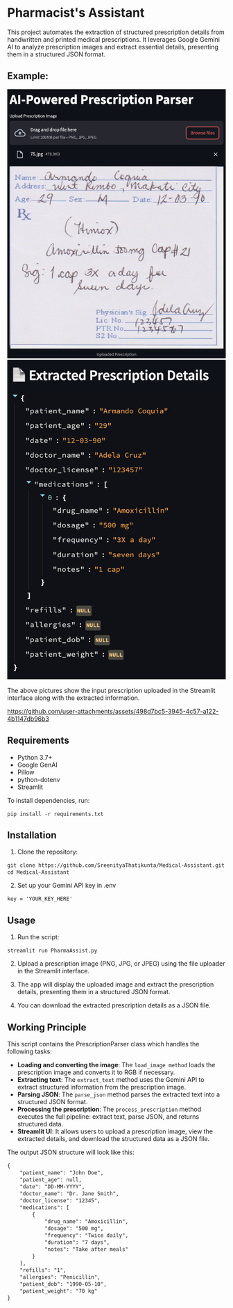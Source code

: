 # Pharmacist's Assistant

This project automates the extraction of structured prescription details from handwritten and printed medical prescriptions. It leverages Google Gemini AI to analyze prescription images and extract essential details, presenting them in a structured JSON format.

## Example:

![prescription](assets/pres1.png)
![text](assets/ans1.png)

The above pictures show the input prescription uploaded in the Streamlit interface along with the extracted information.

https://github.com/user-attachments/assets/498d7bc5-3945-4c57-a122-4b1147db96b3

## Requirements

- Python 3.7+
- Google GenAI
- Pillow
- python-dotenv
- Streamlit

To install dependencies, run:

```
pip install -r requirements.txt
```

## Installation

1. Clone the repository:

```
git clone https://github.com/SreenityaThatikunta/Medical-Assistant.git
cd Medical-Assistant
```

2. Set up your Gemini API key in .env

```
key = 'YOUR_KEY_HERE'
```

## Usage

1. Run the script:

```
streamlit run PharmaAssist.py
```

2. Upload a prescription image (PNG, JPG, or JPEG) using the file uploader in the Streamlit interface.

3. The app will display the uploaded image and extract the prescription details, presenting them in a structured JSON format.

4. You can download the extracted prescription details as a JSON file.

## Working Principle

This script contains the PrescriptionParser class which handles the following tasks:
- **Loading and converting the image**: The ```load_image method``` loads the prescription image and converts it to RGB if necessary.
- **Extracting text**: The ```extract_text``` method uses the Gemini API to extract structured information from the prescription image.
- **Parsing JSON**: The ```parse_json``` method parses the extracted text into a structured JSON format.
- **Processing the prescription**: The ```process_prescription``` method executes the full pipeline: extract text, parse JSON, and returns structured data.
- **Streamlit UI**: It allows users to upload a prescription image, view the extracted details, and download the structured data as a JSON file.

The output JSON structure will look like this:

```
{
    "patient_name": "John Doe",
    "patient_age": null,
    "date": "DD-MM-YYYY",
    "doctor_name": "Dr. Jane Smith",
    "doctor_license": "12345",
    "medications": [
        {
            "drug_name": "Amoxicillin",
            "dosage": "500 mg",
            "frequency": "Twice daily",
            "duration": "7 days",
            "notes": "Take after meals"
        }
    ],
    "refills": "1",
    "allergies": "Penicillin",
    "patient_dob": "1990-05-10",
    "patient_weight": "70 kg"
}
```
